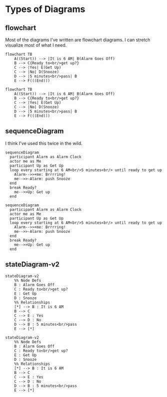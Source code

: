 # Types of Diagrams

## flowchart 

Most of the diagrams I've written are flowchart diagrams. I can stretch visualize most of what I need.

``` text
flowchart TB
    A((Start)) --> |It is 6 AM| B(Alarm Goes Off)
    B --> C{Ready to<br/>get up?}
    C --> |Yes| E(Get Up)
    C --> |No| D(Snooze)
    D --> |5 minutes<br/>pass| B
    E --> F(((End)))
```

``` mermaid
flowchart TB
    A((Start)) --> |It is 6 AM| B(Alarm Goes Off)
    B --> C{Ready to<br/>get up?}
    C --> |Yes| E(Get Up)
    C --> |No| D(Snooze)
    D --> |5 minutes<br/>pass| B
    E --> F(((End)))
```

## sequenceDiagram
I think I've used this twice in the wild. 

``` text
sequenceDiagram
  participant Alarm as Alarm Clock
  actor me as Me
  participant Up as Get Up
  loop every starting at 6 AM<br/>5 minutes<br/> until ready to get up
    Alarm-->>+me: Brrrring!
    me-->>-Alarm: push Snooze
  end
  break Ready?
    me-->>Up: Get up
  end
```

``` mermaid
sequenceDiagram
  participant Alarm as Alarm Clock
  actor me as Me
  participant Up as Get Up
  loop every starting at 6 AM<br/>5 minutes<br/> until ready to get up
    Alarm-->>+me: Brrrring!
    me-->>-Alarm: push Snooze
  end
  break Ready?
    me-->>Up: Get up
  end
```

## stateDiagram-v2

``` text
stateDiagram-v2
    %% Node Defs
    B : Alarm Goes Off
    C : Ready to<br/>get up?
    E : Get Up
    D : Snooze
    %% Relationships
    [*] --> B : It is 6 AM
    B --> C
    C --> E : Yes
    C --> D : No
    D --> B : 5 minutes<br/>pass
    E --> [*]
```

``` mermaid
stateDiagram-v2
    %% Node Defs
    B : Alarm Goes Off
    C : Ready to<br/>get up?
    E : Get Up
    D : Snooze
    %% Relationships
    [*] --> B : It is 6 AM
    B --> C
    C --> E : Yes
    C --> D : No
    D --> B : 5 minutes<br/>pass
    E --> [*]
```
